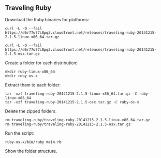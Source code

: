 ## Traveling Ruby

Download the Ruby binaries for platforms:

```shell
curl -L -O --fail https://d6r77u77i8pq3.cloudfront.net/releases/traveling-ruby-20141215-2.1.5-linux-x86_64.tar.gz

curl -L -O --fail https://d6r77u77i8pq3.cloudfront.net/releases/traveling-ruby-20141215-2.1.5-osx.tar.gz
```
Create a folder for each distribution:

```shell
mkdir ruby-linux-x86_64
mkdir ruby-os-x
```

Extract them to each folder:

```shell
tar -xzf traveling-ruby-20141215-2.1.5-linux-x86_64.tar.gz -C ruby-linux-x86_64
tar -xzf traveling-ruby-20141215-2.1.5-osx.tar.gz -C ruby-os-x
```

Delete the zipped folders:

```shell
rm traveling-ruby/traveling-ruby-20141215-2.1.5-linux-x86_64.tar.gz
rm traveling-ruby/traveling-ruby-20141215-2.1.5-osx.tar.gz
```

Run the script:

```shell
ruby-os-x/bin/ruby main.rb
```

Show the folder structure.
